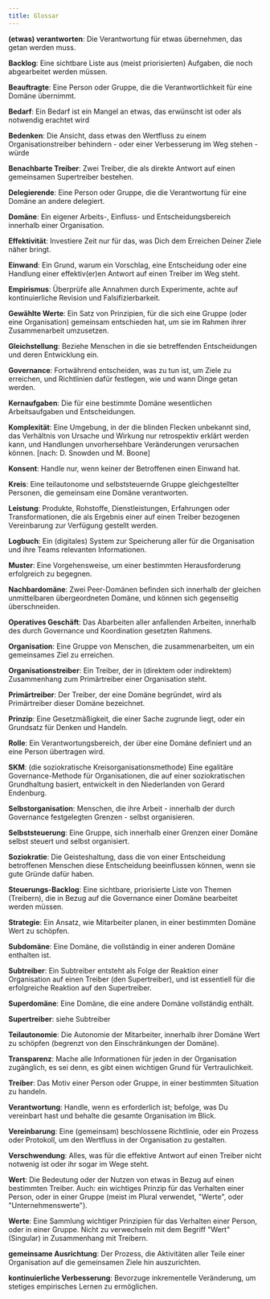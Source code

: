 ```yaml
---
title: Glossar 
---
```


**(etwas) verantworten**: Die Verantwortung für etwas übernehmen, das getan werden muss.

**Backlog**: Eine sichtbare Liste aus (meist priorisierten)  Aufgaben, die noch abgearbeitet werden müssen.

**Beauftragte**: Eine Person oder Gruppe, die die Verantwortlichkeit für eine Domäne übernimmt.

**Bedarf**: Ein Bedarf ist ein Mangel an etwas, das erwünscht ist oder als notwendig erachtet wird

**Bedenken**: Die Ansicht, dass etwas den Wertfluss zu einem Organisationstreiber behindern - oder einer Verbesserung im Weg stehen - würde

**Benachbarte Treiber**: Zwei Treiber, die als direkte Antwort auf einen gemeinsamen Supertreiber bestehen.

**Delegierende**: Eine Person oder Gruppe, die die Verantwortung für eine Domäne an andere delegiert.

**Domäne**: Ein eigener Arbeits-, Einfluss-  und Entscheidungsbereich innerhalb einer Organisation.

**Effektivität**: Investiere Zeit nur für das, was Dich dem Erreichen Deiner Ziele näher bringt.

**Einwand**: Ein Grund, warum ein Vorschlag, eine Entscheidung oder eine Handlung einer effektiv(er)en Antwort auf einen Treiber im Weg steht.

**Empirismus**: Überprüfe alle Annahmen durch Experimente, achte auf kontinuierliche Revision und Falsifizierbarkeit.

**Gewählte Werte**: Ein Satz von Prinzipien, für die sich eine Gruppe (oder eine Organisation) gemeinsam entschieden hat, um sie im Rahmen ihrer Zusammenarbeit umzusetzen.

**Gleichstellung**: Beziehe Menschen in die sie betreffenden Entscheidungen und deren Entwicklung ein.

**Governance**: Fortwährend entscheiden, was zu tun ist, um Ziele zu erreichen, und Richtlinien dafür festlegen, wie und wann Dinge getan werden.

**Kernaufgaben**: Die für eine bestimmte Domäne wesentlichen Arbeitsaufgaben und Entscheidungen.

**Komplexität**: Eine Umgebung, in der die blinden Flecken unbekannt sind, das Verhältnis von Ursache und Wirkung nur retrospektiv erklärt werden kann, und Handlungen unvorhersehbare Veränderungen verursachen können. [nach: D. Snowden und M. Boone]

**Konsent**: Handle nur, wenn keiner der Betroffenen einen Einwand hat.

**Kreis**: Eine teilautonome und selbststeuernde Gruppe gleichgestellter Personen, die gemeinsam eine Domäne verantworten.

**Leistung**: Produkte, Rohstoffe, Dienstleistungen, Erfahrungen oder Transformationen, die als Ergebnis einer auf einen Treiber bezogenen Vereinbarung zur Verfügung gestellt werden.

**Logbuch**: Ein (digitales) System zur Speicherung aller für die Organisation und ihre Teams relevanten Informationen.

**Muster**: Eine Vorgehensweise, um einer bestimmten Herausforderung erfolgreich zu begegnen.

**Nachbardomäne**: Zwei Peer-Domänen befinden sich innerhalb der gleichen unmittelbaren übergeordneten Domäne, und können sich gegenseitig überschneiden.

**Operatives Geschäft**: Das Abarbeiten aller anfallenden Arbeiten, innerhalb des durch Governance und Koordination gesetzten Rahmens.

**Organisation**: Eine Gruppe von Menschen, die zusammenarbeiten, um ein gemeinsames Ziel zu erreichen.

**Organisationstreiber**: Ein Treiber, der in (direktem oder indirektem) Zusammenhang zum Primärtreiber einer Organisation steht.

**Primärtreiber**: Der Treiber, der eine Domäne begründet, wird als Primärtreiber dieser Domäne bezeichnet.

**Prinzip**: Eine Gesetzmäßigkeit, die einer Sache zugrunde liegt, oder ein Grundsatz für   Denken und Handeln.

**Rolle**: Ein Verantwortungsbereich, der über eine Domäne definiert und an eine Person übertragen wird.

**SKM**: (die soziokratische Kreisorganisationsmethode) Eine egalitäre Governance-Methode für Organisationen, die auf einer soziokratischen Grundhaltung basiert, entwickelt in den Niederlanden von Gerard Endenburg.

**Selbstorganisation**: Menschen, die ihre Arbeit - innerhalb der durch Governance festgelegten Grenzen - selbst organisieren.

**Selbststeuerung**: Eine Gruppe, sich innerhalb einer Grenzen einer Domäne selbst steuert und selbst organisiert.

**Soziokratie**: Die Geisteshaltung, dass die von einer Entscheidung betroffenen Menschen diese Entscheidung beeinflussen können, wenn sie gute Gründe dafür haben.

**Steuerungs-Backlog**: Eine sichtbare, priorisierte Liste von Themen (Treibern), die in Bezug auf die Governance einer Domäne bearbeitet werden müssen.

**Strategie**: Ein Ansatz, wie Mitarbeiter planen, in einer bestimmten Domäne Wert zu schöpfen.

**Subdomäne**: Eine Domäne, die vollständig in einer anderen Domäne enthalten ist.

**Subtreiber**: Ein Subtreiber entsteht als Folge der Reaktion einer Organisation auf einen Treiber (den Supertreiber), und ist essentiell für die erfolgreiche Reaktion auf den Supertreiber.

**Superdomäne**: Eine Domäne, die eine andere Domäne vollständig enthält.

**Supertreiber**: siehe Subtreiber

**Teilautonomie**: Die Autonomie der Mitarbeiter, innerhalb ihrer Domäne Wert zu schöpfen (begrenzt von den Einschränkungen der Domäne).

**Transparenz**: Mache alle Informationen für jeden in der Organisation zugänglich, es sei denn, es gibt einen wichtigen Grund für Vertraulichkeit.

**Treiber**: Das Motiv einer Person oder Gruppe, in einer bestimmten Situation zu handeln.

**Verantwortung**: Handle, wenn es erforderlich ist; befolge, was Du vereinbart hast und behalte die gesamte Organisation im Blick.

**Vereinbarung**: Eine (gemeinsam) beschlossene Richtlinie, oder ein Prozess oder Protokoll, um den Wertfluss in der Organisation zu gestalten.

**Verschwendung**: Alles, was für die effektive Antwort auf einen Treiber nicht notwenig ist oder ihr sogar im Wege steht.

**Wert**: Die Bedeutung oder der Nutzen von etwas in Bezug auf einen bestimmten Treiber. Auch: ein wichtiges Prinzip für das Verhalten einer Person, oder in einer Gruppe (meist im Plural verwendet, "Werte", oder "Unternehmenswerte").

**Werte**: Eine Sammlung wichtiger Prinzipien für das Verhalten einer Person, oder in einer Gruppe. Nicht zu verwechseln mit dem Begriff "Wert" (Singular) in Zusammenhang mit Treibern.

**gemeinsame Ausrichtung**: Der Prozess, die Aktivitäten aller Teile einer Organisation auf die gemeinsamen Ziele hin auszurichten.

**kontinuierliche Verbesserung**: Bevorzuge inkrementelle Veränderung, um stetiges empirisches Lernen zu ermöglichen.

